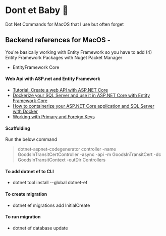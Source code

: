 # Dont et Baby 💋
Dot Net Commands for MacOS that I use but often forget

## Backend references for MacOS - 
You're basically working with Entity Framework so you have to add (4) Entity Framework Packages with Nuget Packet Manager

- EntityFramework Core



#### Web Api with ASP.net and Entity Framework
- [Tutorial: Create a web API with ASP.NET Core](https://learn.microsoft.com/en-us/aspnet/core/tutorials/first-web-api?view=aspnetcore-7.0&tabs=visual-studio)
- [Dockerize your SQL Server and use it in ASP.NET Core with Entity Framework Core](https://www.twilio.com/blog/containerize-your-sql-server-with-docker-and-aspnet-core-with-ef-core)
- [How to containerize your ASP.NET Core application and SQL Server with Docker](https://www.twilio.com/blog/containerize-your-aspdotnet-core-application-and-sql-server-with-docker)
- [Working with Primary and Foreign Keys](https://learn.microsoft.com/en-us/ef/core/modeling/keys?tabs=data-annotations)


#### Scaffolding

Run the below command

> dotnet-aspnet-codegenerator controller -name GoodsInTransitCertController -async -api -m GoodsInTransitCert -dc GoodsInTransitContext -outDir Controllers


#### To add dotnet ef to CLI 
- dotnet tool install --global dotnet-ef

#### To create migration
- dotnet ef migrations add InitialCreate

#### To run migration
- dotnet ef database update

